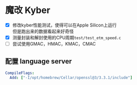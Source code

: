# 魔改 Kyber
- [x] 修改kyber性能测试，使得可以在Apple Silicon上运行  
但是跑出来的数据看起来好奇怪
- [x] 测量封装和解封使用的CPU周期`test/test_etm_speed.c`
- [ ] 尝试使用GMAC，HMAC，KMAC，CMAC

## 配置 language server

```yaml
CompileFlags:
  Add: ["-I/opt/homebrew/Cellar/openssl@3/3.3.1/include"]
```
